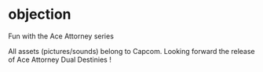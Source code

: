 objection
=========

Fun with the Ace Attorney series

All assets (pictures/sounds) belong to Capcom. Looking forward the release of Ace Attorney Dual Destinies !
